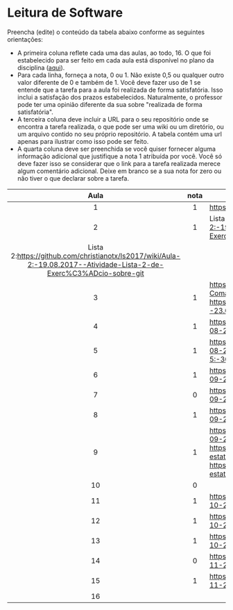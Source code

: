 # Leitura de Software 
Preencha (edite) o conteúdo da tabela abaixo conforme as seguintes orientações:
- A primeira coluna reflete cada uma das aulas, ao todo, 16. O que foi estabelecido para ser feito em cada aula está disponível no plano da disciplina ([aqui](https://docs.google.com/document/d/16-8p7NiB4MzGEB3JXCTUpW3UNgJbvOOGqh-MO5xyRkg/edit)).
- Para cada linha, forneça a nota, 0 ou 1. Não existe 0,5 ou qualquer outro valor diferente de 0 e também de 1. Você deve fazer uso de 1 se entende que a tarefa para a aula foi realizada de forma satisfatória. Isso inclui a satisfação dos prazos estabelecidos. Naturalmente, o professor pode ter uma opinião diferente da sua sobre "realizada de forma satisfatória". 
- A terceira coluna deve incluir a URL para o seu repositório onde se encontra a tarefa realizada, o que pode ser uma wiki ou um diretório, ou um arquivo contido no seu próprio repositório. A tabela contém uma url apenas para ilustrar como isso pode ser feito.
- A quarta coluna deve ser preenchida se você quiser fornecer alguma informação adicional que justifique a nota 1 atribuída por você. Você só deve fazer isso se considerar que o link para a tarefa realizada merece algum comentário adicional. Deixe em branco se a sua nota for zero ou não tiver o que declarar sobre a tarefa.

| Aula  | nota | link | comentário  |
|:-:|:-:|---|:-:|
| 1  | 1 | https://github.com/christianotx/ls2017  |   |
| 2  | 1 | Lista 1: https://github.com/christianotx/ls2017/wiki/Aula-2:-19.08.2017----Atividade-Lista-1-de-Exerc%C3%ADcio-sobre-git
Lista 2:https://github.com/christianotx/ls2017/wiki/Aula-2:-19.08.2017--Atividade-Lista-2-de-Exerc%C3%ADcio-sobre-git |   |
| 3  | 1 | https://github.com/christianotx/ls2017/wiki/Aula-3:-Comandos   https://github.com/christianotx/ls2017/wiki/Aula---3:--23.08.207---Atividade-Supervisionada  |   |
| 4  | 1 | https://github.com/christianotx/ls2017/wiki/Aula-4:-26-08-2017-(substitui-aula-do-dia-29-11)---Environment |   |
| 5  | 1 | https://github.com/christianotx/ls2017/wiki/Aula-5:-30-08-2017   https://github.com/christianotx/ls2017/wiki/Aula-5:-30-08-2017---Atividades-supervisionadas  |   |
| 6  | 1 | https://github.com/christianotx/ls2017/wiki/Aula-6:-06-09-2017---Atividade-Supervisionada  |   |
| 7  | 0 | https://github.com/christianotx/ls2017/wiki/Aula-7:-13-09-2017---ThoughtWorks  |   |
| 8  | 1 | https://github.com/christianotx/ls2017/wiki/Aula-8:-20-09-2017---TecnologiasThoughtworks  |   |
| 9  | 1 | https://github.com/christianotx/ls2017/wiki/Aula-9:-27-09-2017   https://github.com/christianotx/ls2017/tree/master/analise-estatica   https://github.com/christianotx/ls2017/tree/master/analise-estatica_2  |   |
| 10 | 0 |   |   |
| 11 | 1 | https://github.com/christianotx/ls2017/wiki/Aula-11:-11-10-2017---Arquitetura   |   |
| 12 | 1 | https://github.com/christianotx/ls2017/wiki/Aula-12:-18-10-2017---visualvm  |   |
| 13 | 1 | https://github.com/christianotx/ls2017/wiki/Aula-13:-25-10-2017---sonarcloud  |   |
| 14 | 0 | https://github.com/christianotx/ls2017/wiki/Aula-14:-01-11-2017---softvis3d  |   |
| 15 | 1 | https://github.com/christianotx/ls2017/wiki/Aula-15:-08-11-2017  |   |
| 16 |   |   |   |
